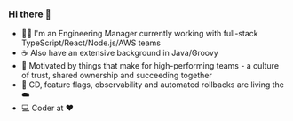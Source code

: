 ### Hi there 👋

- 🧑‍🔧 I'm an Engineering Manager currently working with full-stack TypeScript/React/Node.js/AWS teams
- ☕ Also have an extensive background in Java/Groovy
- 🤗 Motivated by things that make for high-performing teams - a culture of trust, shared ownership and succeeding together
- 🔧 CD, feature flags, observability and automated rollbacks are living the ☁️
- 💻 Coder at :heart:

<!--
**ceva24/ceva24** is a ✨ _special_ ✨ repository because its `README.md` (this file) appears on your GitHub profile.

Here are some ideas to get you started:

- 🔭 I’m currently working on ...
- 🌱 I’m currently learning ...
- 👯 I’m looking to collaborate on ...
- 🤔 I’m looking for help with ...
- 💬 Ask me about ...
- 📫 How to reach me: ...
- 😄 Pronouns: ...
- ⚡ Fun fact: ...
-->
